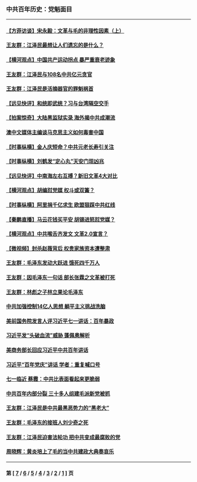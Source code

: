 ### 中共百年历史：党魁面目
---
#### [【方菲访谈】宋永毅：文革与毛的非理性因素（上）](../../pages/nf1176107/n13469956.md?02270430) 
#### [王友群：江泽民最想让人们遗忘的是什么？](../../pages/nf1176107/n13408949.md?02270430) 
#### [【横河观点】中国共产运动拐点 暴严重衰老迹象](../../pages/nf1176107/n13388333.md?02270430) 
#### [王友群：江泽民与108名中共亿元贪官](../../pages/nf1176107/n13352358.md?02270430) 
#### [王友群：江泽民是活摘器官的罪魁祸首](../../pages/nf1176107/n13336903.md?02270430) 
#### [【远见快评】和统即武统？习与台湾隔空交手](../../pages/nf1176107/n13297739.md?02270430) 
#### [【拍案惊奇】大陆黑监狱实录 海外揭中共成潮流](../../pages/nf1176107/n13288853.md?02270430) 
#### [澳中文媒体主编谈马克思主义如何毒害中国](../../pages/nf1176107/n13257387.md?02270430) 
#### [【时事纵横】金人庆短命？中共元老长寿引关注](../../pages/nf1176107/n13217934.md?02270430) 
#### [【时事纵横】刘鹤发“定心丸”天安门现凶兆](../../pages/nf1176107/n13215416.md?02270430) 
#### [【远见快评】中南海左右互搏？新旧文革4大对比](../../pages/nf1176107/n13214745.md?02270430) 
#### [【横河观点】胡编怼党媒 权斗或双簧？](../../pages/nf1176107/n13210864.md?02270430) 
#### [【时事纵横】阿里捐千亿求生 欧盟狠踩中共红线](../../pages/nf1176107/n13206431.md?02270430) 
#### [【秦鹏直播】马云花钱买平安 胡锡进怒怼党媒？](../../pages/nf1176107/n13206392.md?02270430) 
#### [【横河观点】中共喉舌齐发文 文革2.0宣言？](../../pages/nf1176107/n13201248.md?02270430) 
#### [【微视频】封杀赵薇背后 权贵家族资本遭整肃](../../pages/nf1176107/n13197798.md?02270430) 
#### [王友群：毛泽东发动大跃进 饿死四千万人](../../pages/nf1176107/n13177158.md?02270430) 
#### [王友群：因毛泽东一句话 部长张霖之文革被打死](../../pages/nf1176107/n13161711.md?02270430) 
#### [王友群：林彪之子林立果论毛泽东](../../pages/nf1176107/n13128622.md?02270430) 
#### [中共加强控制14亿人思想 躺平主义挑战洗脑](../../pages/nf1176107/n13094299.md?02270430) 
#### [美前国务院发言人评习近平七一讲话：百年暴政](../../pages/nf1176107/n13066986.md?02270430) 
#### [习近平发“头破血流”威胁 蓬佩奥解析](../../pages/nf1176107/n13063604.md?02270430) 
#### [美商务部长回应习近平中共百年讲话](../../pages/nf1176107/n13062903.md?02270430) 
#### [习近平“百年党庆”讲话 学者：重复喊口号](../../pages/nf1176107/n13061411.md?02270430) 
#### [七一临近 蔡霞：中共比表面看起来更脆弱](../../pages/nf1176107/n13056418.md?02270430) 
#### [中共百年内部分裂 三十多人组建毛派新党被抓](../../pages/nf1176107/n13044023.md?02270430) 
#### [王友群：江泽民是中共最黑恶势力的“黑老大”](../../pages/nf1176107/n13022180.md?02270430) 
#### [王友群：毛泽东的接班人刘少奇之死](../../pages/nf1176107/n12991772.md?02270430) 
#### [王友群：江泽民迫害法轮功 把中共变成最腐败的党](../../pages/nf1176107/n12947347.md?02270430) 
#### [周晓辉：黄炎培上了毛的当中共建政大典奏哀乐](../../pages/nf1176107/n12942780.md?02270430) 

---
#### 第 [ [7](./7.md?02270430) / [6](./6.md?02270430) / [5](./5.md?02270430) / [4](./4.md?02270430) / [3](./3.md?02270430) / [2](./2.md?02270430) / [1](./1.md?02270430) ] 页
